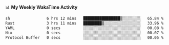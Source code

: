 <!--
**stamp711/stamp711** is a ✨ _special_ ✨ repository because its `README.md` (this file) appears on your GitHub profile.

Here are some ideas to get you started:

- 🔭 I’m currently working on ...
- 🌱 I’m currently learning ...
- 👯 I’m looking to collaborate on ...
- 🤔 I’m looking for help with ...
- 💬 Ask me about ...
- 📫 How to reach me: ...
- 😄 Pronouns: ...
- ⚡ Fun fact: ...
-->

📊 **My Weekly WakaTime Activity**

<!--START_SECTION:waka-->

```txt
sh                6 hrs 12 mins   ████████████████▒░░░░░░░░   65.84 %
Rust              3 hrs 11 mins   ████████▒░░░░░░░░░░░░░░░░   33.96 %
YAML              0 secs          ░░░░░░░░░░░░░░░░░░░░░░░░░   00.08 %
Nix               0 secs          ░░░░░░░░░░░░░░░░░░░░░░░░░   00.07 %
Protocol Buffer   0 secs          ░░░░░░░░░░░░░░░░░░░░░░░░░   00.05 %
```

<!--END_SECTION:waka-->
